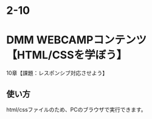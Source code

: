 # 2-10
# DMM WEBCAMPコンテンツ【HTML/CSSを学ぼう】
10章【課題：レスポンシブ対応させよう】

## 使い方
html/cssファイルのため、PCのブラウザで実行できます。